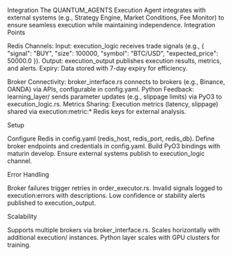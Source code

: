 Integration
The QUANTUM_AGENTS Execution Agent integrates with external systems (e.g., Strategy Engine, Market Conditions, Fee Monitor) to ensure seamless execution while maintaining independence.
Integration Points

Redis Channels:
Input: execution_logic receives trade signals (e.g., { "signal": "BUY", "size": 100000, "symbol": "BTC/USD", "expected_price": 50000.0 }).
Output: execution_output publishes execution results, metrics, and alerts.
Expiry: Data stored with 7-day expiry for efficiency.


Broker Connectivity: broker_interface.rs connects to brokers (e.g., Binance, OANDA) via APIs, configurable in config.yaml.
Python Feedback: learning_layer/ sends parameter updates (e.g., slippage limits) via PyO3 to execution_logic.rs.
Metrics Sharing: Execution metrics (latency, slippage) shared via execution:metric:* Redis keys for external analysis.

Setup

Configure Redis in config.yaml (redis_host, redis_port, redis_db).
Define broker endpoints and credentials in config.yaml.
Build PyO3 bindings with maturin develop.
Ensure external systems publish to execution_logic channel.

Error Handling

Broker failures trigger retries in order_executor.rs.
Invalid signals logged to execution:errors with descriptions.
Low confidence or stability alerts published to execution_output.

Scalability

Supports multiple brokers via broker_interface.rs.
Scales horizontally with additional execution/ instances.
Python layer scales with GPU clusters for training.
